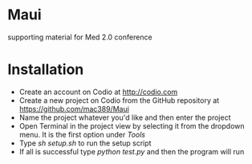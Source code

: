 Maui
====

supporting material for Med 2.0 conference


Installation
======

+ Create an account on Codio at http://codio.com
+ Create a new project on Codio from the GitHub repository at https://github.com/mac389/Maui
+ Name the project whatever you'd like and then enter the project
+ Open Terminal in the project view by selecting it from the dropdown menu. It is the first option under _Tools_
+ Type _sh setup.sh_ to run the setup script
+ If all is successful type _python test.py_ and then the program will run 
